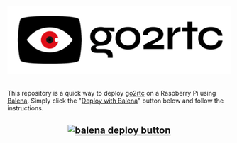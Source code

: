 <h1 align="center">

  ![go2rtc](https://raw.githubusercontent.com/AlexxIT/go2rtc/refs/heads/master/assets/logo.gif)
  <br>
</h1>

This repository is a quick way to deploy [go2rtc](https://github.com/AlexxIT/go2rtc/tree/master?tab=readme-ov-file) on a Raspberry Pi using [Balena](https://www.balena.io/cloud). Simply click the "[Deploy with Balena](https://dashboard.balena-cloud.com/deploy?repoUrl=https://github.com/BrunoTCouto/balena-go2rtc)" button below and follow the instructions.

<h2 align="center">

[![balena deploy button](https://www.balena.io/deploy.svg)](https://dashboard.balena-cloud.com/deploy?repoUrl=https://github.com/BrunoTCouto/balena-go2rtc)

</h2>